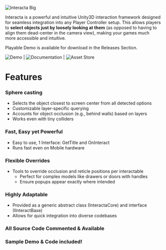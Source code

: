 ![Interacta Big](https://github.com/user-attachments/assets/b5d0bc68-6bce-46e2-941c-50a2f5ff7ab0)

Interacta is a powerful and intuitive Unity3D interaction framework designed for seamless integration into any Player Controller setup. 
This allows players to **select objects just by loosely looking at them** (as opposed to having to align them dead-center in the camera view), making your games much more accessible and intuitive.

Playable Demo is available for download in the Releases Section.

![Demo](https://github.com/GasimoCodes/Interacta-Public/releases) | ![Documentation](https://gasimo.dev/Interacta/) | ![Asset Store](https://assetstore.unity.com/packages/slug/273985)

# Features

### Sphere casting
- Selects the object closest to screen center from all detected options
- Customizable layer-specific querying
- Accounts for object occlusion (e.g., behind walls) based on layers
- Works even with tiny colliders

### Fast, Easy yet Powerful

- Easy to use, 1 Interface: GetTitle and OnInteract
- Runs fast even on Mobile hardware

### Flexible Overrides

- Tools to override occlusion and reticle positions per interactable
    - Perfect for complex models like drawers or doors with handles
    - Ensure popups appear exactly where intended

### Highly Adaptable
- Provided as a generic abstract class (InteractaCore<T>) and interface (IInteractBase<T>)
- Allows for quick integration into diverse codebases

### All Source Code Commented & Available

### Sample Demo & Code included!

